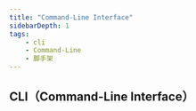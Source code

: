 ```yaml
---
title: "Command-Line Interface"
sidebarDepth: 1
tags: 
    - cli
    - Command-Line
    - 脚手架
---
```


## CLI（Command-Line Interface）
